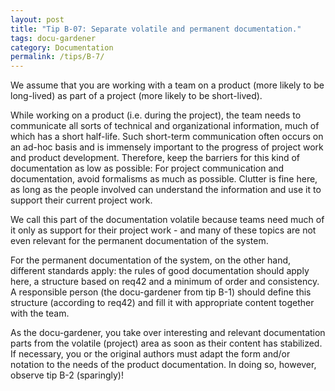 ```yaml
---
layout: post
title: "Tip B-07: Separate volatile and permanent documentation."
tags: docu-gardener
category: Documentation
permalink: /tips/B-7/
---
```


We assume that you are working with a team on a product (more likely to be long-lived) as part of a project (more likely to be short-lived).

While working on a product (i.e. during the project), the team needs to communicate all sorts of technical and organizational information, much of which has a short half-life. Such short-term communication often occurs on an ad-hoc basis and is immensely important to the progress of project work and product development. Therefore, keep the barriers for this kind of documentation as low as possible: For project communication and documentation, avoid formalisms as much as possible. Clutter is fine here, as long as the people involved can understand the information and use it to support their current project work.

We call this part of the documentation volatile because teams need much of it only as support for their project work - and many of these topics are not even relevant for the permanent documentation of the system.

For the permanent documentation of the system, on the other hand, different standards apply: the rules of good documentation should apply here, a structure based on req42 and a minimum of order and consistency.
A responsible person (the docu-gardener from tip B-1) should define this structure (according to req42) and fill it with appropriate content together with the team.

As the docu-gardener, you take over interesting and relevant documentation parts from the volatile (project) area as soon as their content has stabilized. If necessary, you or the original authors must adapt the form and/or notation to the needs of the product documentation. In doing so, however, observe tip B-2 (sparingly)!

